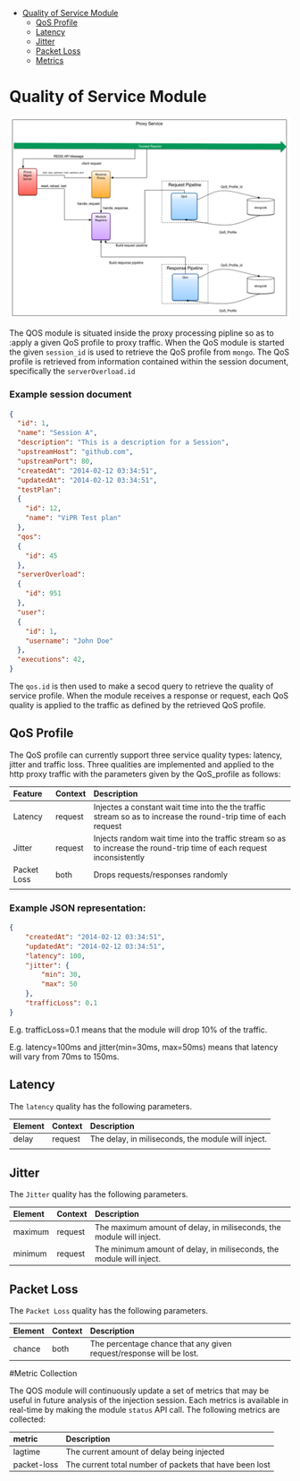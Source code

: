 - [Quality of Service Module](#quality-of-service-odule)
  - [QoS Profile](#qos-profile)
  - [Latency](#latency)
  - [Jitter](#jitter)
  - [Packet Loss](#packet-loss)
  - [Metrics](#metric-collection)

# Quality of Service Module

  ![alt text](../figures/HB_QoS_Module.png "Altering QoS")

The QOS module is situated inside the proxy processing pipline so as to :apply a given QoS profile to proxy traffic.
When the QoS module is started the given `session_id` is used to retrieve the QoS profile from `mongo`.
The QoS profile is retrieved from information contained within the session document, specifically the `serverOverload.id`

### Example session document
```json
{
  "id": 1,
  "name": "Session A",
  "description": "This is a description for a Session",
  "upstreamHost": "github.com",
  "upstreamPort": 80,
  "createdAt": "2014-02-12 03:34:51",
  "updatedAt": "2014-02-12 03:34:51",
  "testPlan":
  {
    "id": 12,
    "name": "ViPR Test plan"
  },
  "qos":
  {
    "id": 45
  },
  "serverOverload":
  {
    "id": 951
  },
  "user":
  {
    "id": 1,
    "username": "John Doe"
  },
  "executions": 42,
}
```

The `qos.id` is then used to make a secod query to retrieve the quality of service profile.
When the module receives a response or request, each QoS quality is applied to the traffic as defined by the retrieved QoS profile.

## QoS Profile

 The QoS profile can currently support three service quality types: latency, jitter and traffic loss.
Three qualities are implemented and applied to the http proxy traffic with the parameters given by the QoS_profile as follows:

| Feature     | Context | Description                                                                                                           |
|:------------|:--------|:----------------------------------------------------------------------------------------------------------------------|
| Latency     | request | Injectes a constant wait time into the the traffic stream so as to increase the round-trip time of each request       |
| Jitter      | request | Injects random wait time into the traffic stream so as to increase the round-trip time of each request inconsistently |
| Packet Loss | both    | Drops requests/responses randomly                                                                                     |
|             |         |                                                                                                                       |
### Example JSON representation:

```json
{
    "createdAt": "2014-02-12 03:34:51",
    "updatedAt": "2014-02-12 03:34:51",
    "latency": 100,
    "jitter": {
        "min": 30,
        "max": 50
    },
    "trafficLoss": 0.1
}
```
E.g. trafficLoss=0.1 means that the module will drop 10% of the traffic.

E.g. latency=100ms and jitter(min=30ms, max=50ms) means that latency will vary from 70ms to 150ms.

## Latency

The `latency` quality has the following parameters.

| Element | Context | Description                                        |
|:--------|:--------|:---------------------------------------------------|
| delay   | request | The delay, in miliseconds, the module will inject. |
|         |         |                                                    |

## Jitter

The `Jitter` quality has the following parameters.

| Element | Context | Description                                                          |
|:--------|:--------|:---------------------------------------------------------------------|
| maximum | request | The maximum amount of delay, in miliseconds, the module will inject. |
| minimum | request | The minimum amount of delay, in miliseconds, the module will inject. |

## Packet Loss

The `Packet Loss` quality has the following parameters.

| Element | Context | Description                                                         |
|:--------|:--------|:--------------------------------------------------------------------|
| chance  | both    | The percentage chance that any given request/response will be lost. |

#Metric Collection

The QOS module will continuously update a set of metrics that may be useful in future analysis of the injection session. Each metrics is available in real-time by making the module `status` API call. The following metrics are collected:

| metric      | Description                                             |
|:------------|:--------------------------------------------------------|
| lagtime     | The current amount of delay being injected              |
| packet-loss | The current total number of packets that have been lost |

